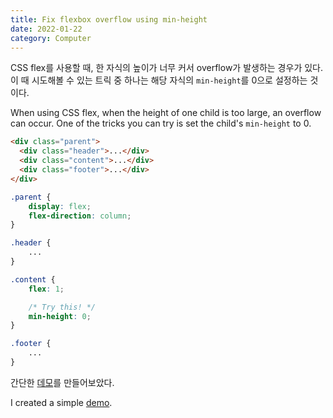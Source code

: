 ```yaml
---
title: Fix flexbox overflow using min-height
date: 2022-01-22
category: Computer
---
```


CSS flex를 사용할 때, 한 자식의 높이가 너무 커서 overflow가 발생하는 경우가 있다.
이 때 시도해볼 수 있는 트릭 중 하나는 해당 자식의 `min-height`를 0으로 설정하는 것이다.

When using CSS flex, when the height of one child is too large, an overflow can occur.
One of the tricks you can try is set the child's `min-height` to 0.

```html
<div class="parent">
  <div class="header">...</div>
  <div class="content">...</div>
  <div class="footer">...</div>
</div>
```

```css
.parent {
    display: flex;
    flex-direction: column;
}

.header {
    ...
}

.content {
    flex: 1;

    /* Try this! */
    min-height: 0;
}

.footer {
    ...
}
```

간단한 [데모](https://codesandbox.io/s/flex-min-height-trick-8rvio?file=/css/style.css)를 만들어보았다.

I created a simple [demo](https://codesandbox.io/s/flex-min-height-trick-8rvio?file=/css/style.css).
